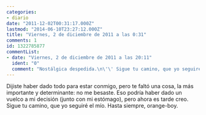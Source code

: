 ```yaml
---
categories:
- diario
date: "2011-12-02T00:31:17.000Z"
lastmod: "2014-06-10T23:27:12.000Z"
title: "Viernes, 2 de diciembre de 2011 a las 0:31"
comments: 1
id: 1322785877
commentList:
- date: "Viernes, 2 de diciembre de 2011 a las 20:11"
  ident: "0"
  comment: "Nostálgica despedida.\n\'\' Sigue tu camino, que yo seguiré el mío.\'\' me recuerda a una canción de Los Secretos."
---
```


Dijiste haber dado todo para estar conmigo, pero te faltó una cosa, la más importante y determinante: no me besaste. Eso podría haber dado un vuelco a mi decisión (junto con mi estómago), pero ahora es tarde creo. Sigue tu camino, que yo seguiré el mío. Hasta siempre, orange-boy.